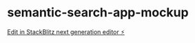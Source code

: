 # semantic-search-app-mockup

[Edit in StackBlitz next generation editor ⚡️](https://stackblitz.com/~/github.com/amir-easy/semantic-search-app-mockup)